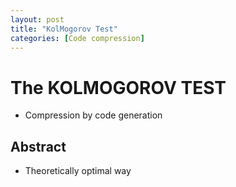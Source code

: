 ```yaml
---
layout: post
title: "KolMogorov Test"
categories: [Code compression]
---
```

# The KOLMOGOROV TEST

- Compression by code generation

## Abstract 

- Theoretically optimal way